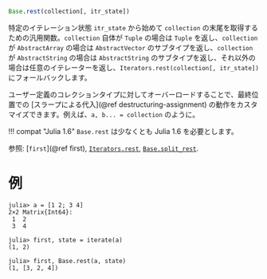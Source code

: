 ```julia
Base.rest(collection[, itr_state])
```

特定のイテレーション状態 `itr_state` から始めて `collection` の末尾を取得するための汎用関数。`collection` 自体が `Tuple` の場合は `Tuple` を返し、`collection` が `AbstractArray` の場合は `AbstractVector` のサブタイプを返し、`collection` が `AbstractString` の場合は `AbstractString` のサブタイプを返し、それ以外の場合は任意のイテレーターを返し、`Iterators.rest(collection[, itr_state])` にフォールバックします。

ユーザー定義のコレクションタイプに対してオーバーロードすることで、最終位置での [スラープによる代入](@ref destructuring-assignment) の動作をカスタマイズできます。例えば、`a, b... = collection` のように。

!!! compat "Julia 1.6"
    `Base.rest` は少なくとも Julia 1.6 を必要とします。


参照: [`first`](@ref first), [`Iterators.rest`](@ref), [`Base.split_rest`](@ref).

# 例

```jldoctest
julia> a = [1 2; 3 4]
2×2 Matrix{Int64}:
 1  2
 3  4

julia> first, state = iterate(a)
(1, 2)

julia> first, Base.rest(a, state)
(1, [3, 2, 4])
```
